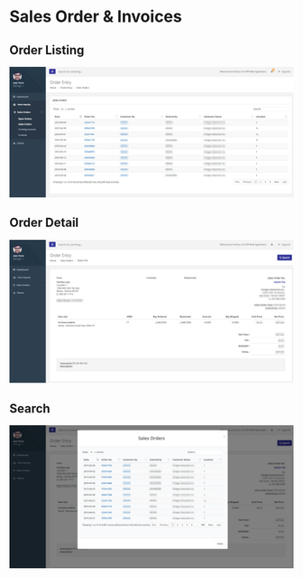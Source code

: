 # Sales Order & Invoices

## Order Listing

![](../../.gitbook/assets/screen-shot-2019-04-04-at-4.49.29-pm.png)

## Order Detail

![](../../.gitbook/assets/screen-shot-2019-04-04-at-4.49.48-pm.png)

## Search

![](../../.gitbook/assets/screen-shot-2019-04-04-at-4.49.57-pm.png)

